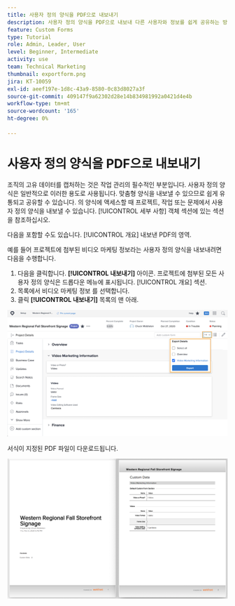 ```yaml
---
title: 사용자 정의 양식을 PDF으로 내보내기
description: 사용자 정의 양식을 PDF으로 내보내 다른 사용자와 정보를 쉽게 공유하는 방법에 대해 알아봅니다.
feature: Custom Forms
type: Tutorial
role: Admin, Leader, User
level: Beginner, Intermediate
activity: use
team: Technical Marketing
thumbnail: exportform.png
jira: KT-10059
exl-id: aeef197e-1d8c-43a9-8580-0c83d8027a3f
source-git-commit: 409147f9a62302d28e14b834981992a0421d4e4b
workflow-type: tm+mt
source-wordcount: '165'
ht-degree: 0%

---
```


# 사용자 정의 양식을 PDF으로 내보내기

조직의 고유 데이터를 캡처하는 것은 작업 관리의 필수적인 부분입니다. 사용자 정의 양식은 일반적으로 이러한 용도로 사용됩니다. 맞춤형 양식을 내보낼 수 있으므로 쉽게 유통되고 공유할 수 있습니다. 의 양식에 액세스할 때 프로젝트, 작업 또는 문제에서 사용자 정의 양식을 내보낼 수 있습니다. [!UICONTROL 세부 사항] 객체 섹션에 있는 섹션을 참조하십시오.

다음을 포함할 수도 있습니다. [!UICONTROL 개요] 내보낸 PDF의 영역.

예를 들어 프로젝트에 첨부된 비디오 마케팅 정보라는 사용자 정의 양식을 내보내려면 다음을 수행합니다.

1. 다음을 클릭합니다. **[!UICONTROL 내보내기]** 아이콘. 프로젝트에 첨부된 모든 사용자 정의 양식은 드롭다운 메뉴에 표시됩니다. [!UICONTROL 개요] 섹션.
1. 목록에서 비디오 마케팅 정보 를 선택합니다.
1. 클릭 **[!UICONTROL 내보내기]** 목록의 맨 아래.

![사용자 정의 양식 내보내기 옵션](assets/custom-forms-export-1.png)

서식이 지정된 PDF 파일이 다운로드됩니다.

![내보낸 사용자 정의 양식 샘플](assets/custom-forms-export-2.png)
